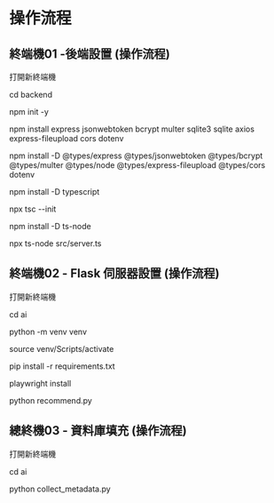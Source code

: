# 操作流程
## 終端機01 -後端設置 (操作流程)

打開新終端機

cd backend

npm init -y

npm install express jsonwebtoken bcrypt multer sqlite3 sqlite axios express-fileupload cors dotenv

npm install -D @types/express @types/jsonwebtoken @types/bcrypt @types/multer @types/node @types/express-fileupload @types/cors dotenv

npm install -D typescript

npx tsc --init

npm install -D ts-node

npx ts-node src/server.ts

## 終端機02 - Flask 伺服器設置 (操作流程)

打開新終端機

cd ai

python -m venv venv

source venv/Scripts/activate

pip install -r requirements.txt

playwright install

python recommend.py

## 總終機03 - 資料庫填充 (操作流程)

打開新終端機

cd ai

python collect_metadata.py